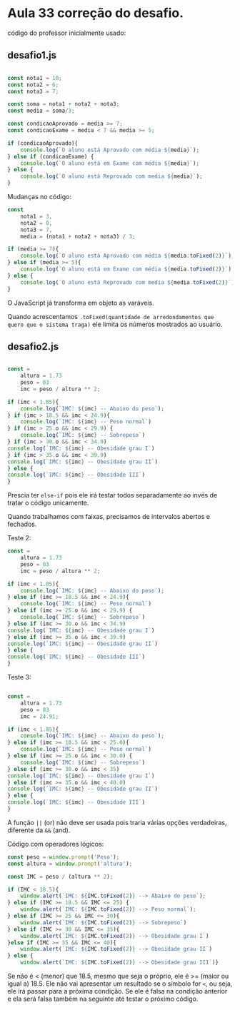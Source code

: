 # Aula 33 correção do desafio.

código do professor inicialmente usado:

## desafio1.js

~~~js

const nota1 = 10;
const nota2 = 6;
const nota3 = 7;

const soma = nota1 + nota2 + nota3;
const media = soma/3;

const condicaoAprovado = media >= 7;
const condicaoExame = media < 7 && media >= 5;

if (condicaoAprovado){
    console.log(`O aluno está Aprovado com média ${media}`);
} else if (condicaoExame) {
    console.log(`O aluno está em Exame com média ${media}`);
} else {
    console.log(`O aluno está Reprovado com media ${media}`);
}

~~~

Mudanças no código:

~~~js
const 
    nota1 = 3,
    nota2 = 0,
    nota3 = 7,
    media = (nota1 + nota2 + nota3) / 3;

if (media >= 7){
    console.log(`O aluno está Aprovado com média ${media.toFixed(2)}`);
} else if (media >= 5){
    console.log(`O aluno está em Exame com média ${media.toFixed(2)}`);
} else {
    console.log(`O aluno está Reprovado com media ${media.toFixed(2)}`);
}
~~~

O JavaScript já transforma em objeto as varáveis.

Quando acrescentamos `.toFixed(quantidade de arredondamentos que quero que o sistema traga)` ele limita os números mostrados ao usuário.

## desafio2.js

~~~js

const =
    altura = 1.73
    peso = 83
    imc = peso / altura ** 2;

if (imc < 1.85){
    console.log(`IMC: ${imc} -- Abaixo do peso`);
} if (imc > 18.5 && imc < 24.9){
    console.log(`IMC: ${imc} -- Peso normal`)
} if (imc > 25.o && imc < 29.9) {
    console.log(`IMC: ${imc} -- Sobrepeso`)
} if (imc > 30.o && imc < 34.9)
console.log(`IMC: ${imc} -- Obesidade grau I`)
} if (imc > 35.o && imc < 39.9)
console.log(`IMC: ${imc} -- Obesidade grau II`)
} else {
console.log(`IMC: ${imc} -- Obesidade III`)
}

~~~

Prescia ter `else-if` pois ele irá testar todos separadamente ao invés de tratar o código unicamente.

Quando trabalhamos com faixas, precisamos de intervalos abertos e fechados.

Teste 2:

~~~js
const =
    altura = 1.73
    peso = 83
    imc = peso / altura ** 2;

if (imc < 1.85){
    console.log(`IMC: ${imc} -- Abaixo do peso`);
} else if (imc >= 18.5 && imc < 24.9){
    console.log(`IMC: ${imc} -- Peso normal`)
} else if (imc >= 25.o && imc < 29.9) {
    console.log(`IMC: ${imc} -- Sobrepeso`)
} else if (imc >= 30.o && imc < 34.9)
console.log(`IMC: ${imc} -- Obesidade grau I`)
} else if (imc >= 35.o && imc < 39.9)
console.log(`IMC: ${imc} -- Obesidade grau II`)
} else {
console.log(`IMC: ${imc} -- Obesidade III`)
}

~~~

Teste 3:

~~~js

const =
    altura = 1.73
    peso = 83
    imc = 24.91;

if (imc < 1.85){
    console.log(`IMC: ${imc} -- Abaixo do peso`);
} else if (imc >= 18.5 && imc < 25.0){
    console.log(`IMC: ${imc} -- Peso normal`)
} else if (imc >= 25.o && imc < 30.0) {
    console.log(`IMC: ${imc} -- Sobrepeso`)
} else if (imc >= 30.o && imc < 35)
console.log(`IMC: ${imc} -- Obesidade grau I`)
} else if (imc >= 35.o && imc < 40.0)
console.log(`IMC: ${imc} -- Obesidade grau II`)
} else {
console.log(`IMC: ${imc} -- Obesidade III`)
}
~~~

A função `||` (or) não deve ser usada pois traria várias opções verdadeiras, diferente da `&&` (and).

Código com operadores lógicos:

~~~js
const peso = window.prompt('Peso');
const altura = window.prompt('altura');

const IMC = peso / (altura ** 2);

if (IMC < 18.5){
    window.alert(`IMC: ${IMC.toFixed(2)} --> Abaixo do peso`);
} else if (IMC >= 18.5 && IMC <= 25) {
    window.alert(`IMC: ${IMC.toFixed(2)} --> Peso normal`);
} else if (IMC >= 25 && IMC <= 30){
    window.alert(`IMC: ${IMC.toFixed(2)} --> Sobrepeso`)
} else if (IMC >= 30 && IMC <= 35){
    window.alert(`IMC: ${IMC.toFixed(2)} --> Obesidade grau I`)
}else if (IMC >= 35 && IMC <= 40){
    window.alert(`IMC: ${IMC.toFixed(2)} --> Obesidade grau II`)
} else {
    window.alert(`IMC: ${IMC.toFixed(2)} --> Obesidade grau III`)}
~~~

Se não é < (menor) que 18.5, mesmo que seja o próprio, ele é >= (maior ou igual a) 18.5. Ele não vai apresentar um resultado se o símbolo for `<`, ou seja, ele irá passar para a próxima condição.
Se ele é falsa na condição anterior e ela será falsa também na seguinte até testar o próximo código.

